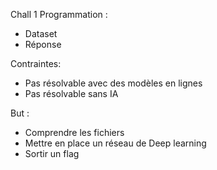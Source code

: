Chall 1 Programmation :
- Dataset 
- Réponse 

Contraintes: 

- Pas résolvable avec des modèles en lignes
- Pas résolvable sans IA

But :

- Comprendre les fichiers
- Mettre en place un réseau de Deep learning
- Sortir un flag
